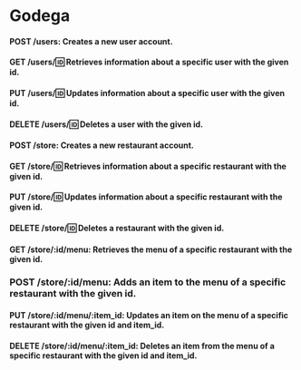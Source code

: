 
# Godega 

#### POST /users: Creates a new user account.
#### GET /users/:id: Retrieves information about a specific user with the given id.
#### PUT /users/:id: Updates information about a specific user with the given id.
#### DELETE /users/:id: Deletes a user with the given id.


#### POST /store: Creates a new restaurant account.
#### GET /store/:id: Retrieves information about a specific restaurant with the given id.
#### PUT /store/:id: Updates information about a specific restaurant with the given id.
#### DELETE /store/:id: Deletes a restaurant with the given id.
#### GET /store/:id/menu: Retrieves the menu of a specific restaurant with the given id.


### POST /store/:id/menu: Adds an item to the menu of a specific restaurant with the given id.
#### PUT /store/:id/menu/:item_id: Updates an item on the menu of a specific restaurant with the given id and item_id.
#### DELETE /store/:id/menu/:item_id: Deletes an item from the menu of a specific restaurant with the given id and item_id.

